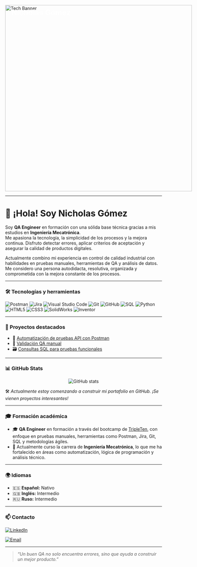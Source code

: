 <!-- Imagen de cabecera con nombre -->
<p align="center">
  <div style="position: relative; display: inline-block; text-align: left;">
    <img src="https://i.imgur.com/qbGslfC.gif" alt="Tech Banner" width="600"/>
    <div style="position: absolute; top: 10px; left: 20px; color: white; font-size: 24px; font-weight: bold;">
      Nicholas Gómez
    </div>
  </div>
</p>

---

# 👋 ¡Hola! Soy Nicholas Gómez

Soy **QA Engineer** en formación con una sólida base técnica gracias a mis estudios en **Ingeniería Mecatrónica**.  
Me apasiona la tecnología, la simplicidad de los procesos y la mejora continua. Disfruto detectar errores, aplicar criterios de aceptación y asegurar la calidad de productos digitales.

Actualmente combino mi experiencia en control de calidad industrial con habilidades en pruebas manuales, herramientas de QA y análisis de datos.  
Me considero una persona autodidacta, resolutiva, organizada y comprometida con la mejora constante de los procesos.

---

### 🛠️ Tecnologías y herramientas

![Postman](https://img.shields.io/badge/Postman-FF6C37?style=for-the-badge&logo=postman&logoColor=white)
![Jira](https://img.shields.io/badge/Jira-0052CC?style=for-the-badge&logo=jira&logoColor=white)
![Visual Studio Code](https://img.shields.io/badge/VSCode-007ACC?style=for-the-badge&logo=visualstudiocode&logoColor=white)
![Git](https://img.shields.io/badge/Git-F05032?style=for-the-badge&logo=git&logoColor=white)
![GitHub](https://img.shields.io/badge/GitHub-181717?style=for-the-badge&logo=github&logoColor=white)
![SQL](https://img.shields.io/badge/SQL-4479A1?style=for-the-badge&logo=postgresql&logoColor=white)
![Python](https://img.shields.io/badge/Python-3776AB?style=for-the-badge&logo=python&logoColor=white)
![HTML5](https://img.shields.io/badge/HTML5-E34F26?style=for-the-badge&logo=html5&logoColor=white)
![CSS3](https://img.shields.io/badge/CSS3-1572B6?style=for-the-badge&logo=css3&logoColor=white)
![SolidWorks](https://img.shields.io/badge/SolidWorks-E2211C?style=for-the-badge&logo=solidworks&logoColor=white)
![Inventor](https://img.shields.io/badge/Autodesk_Inventor-FF6600?style=for-the-badge&logo=autodesk&logoColor=white)

---

### 📂 Proyectos destacados

- 🎯 [Automatización de pruebas API con Postman](https://github.com/tuusuario/proyecto-api)
- 🧪 [Validación QA manual](https://github.com/tuusuario/qa-manual)
- 🗃️ [Consultas SQL para pruebas funcionales](https://github.com/tuusuario/sql-ejercicios)

---

### 📊 GitHub Stats

<p align="center">
  <img src="https://github-readme-stats.vercel.app/api?username=TU_USUARIO&show_icons=true&theme=default" alt="GitHub stats" />
</p>

🛠️ *Actualmente estoy comenzando a construir mi portafolio en GitHub. ¡Se vienen proyectos interesantes!*

---

### 🎓 Formación académica

- 🎓 **QA Engineer** en formación a través del bootcamp de [TripleTen](https://tripleten.com/), con enfoque en pruebas manuales, herramientas como Postman, Jira, Git, SQL y metodologías ágiles.
- 🧠 Actualmente curso la carrera de **Ingeniería Mecatrónica**, lo que me ha fortalecido en áreas como automatización, lógica de programación y análisis técnico.

---

### 🌍 Idiomas

- 🇪🇸 **Español:** Nativo  
- 🇬🇧 **Inglés:** Intermedio  
- 🇷🇺 **Ruso:** Intermedio

---

### 📫 Contacto

[![LinkedIn](https://img.shields.io/badge/LinkedIn-Profile-blue?style=for-the-badge&logo=linkedin)](https://www.linkedin.com/in/nicolas-gomezlopez-6b2252374)

[![Email](https://img.shields.io/badge/Email-nicolasenriquegl@gmail.com-D14836?style=for-the-badge&logo=gmail&logoColor=white)](mailto:nicolasenriquegl@gmail.com)

---

> _“Un buen QA no solo encuentra errores, sino que ayuda a construir un mejor producto.”_
